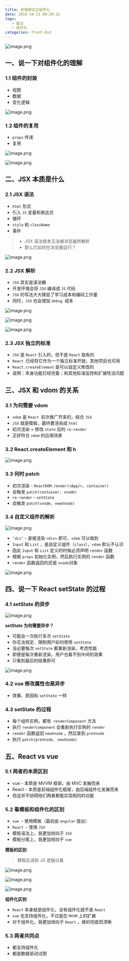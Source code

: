 ```yaml
---
title: 前端面试之组件化
date: 2018-10-21 00:20:32
tags: 
   - 面试
   - 组件化
categories: Front-End
---
```


![image.png](https://upload-images.jianshu.io/upload_images/1480597-8aa7fa463781cafe.png?imageMogr2/auto-orient/strip%7CimageView2/2/w/1240)

## 一、说一下对组件化的理解

### 1.1 组件的封装

- 视图
- 数据
- 变化逻辑

![image.png](https://upload-images.jianshu.io/upload_images/1480597-8f48ca224806e741.png?imageMogr2/auto-orient/strip%7CimageView2/2/w/1240)

### 1.2 组件的复用

- `props` 传递
- 复用

![image.png](https://upload-images.jianshu.io/upload_images/1480597-2a5e3b0b883ad5f5.png?imageMogr2/auto-orient/strip%7CimageView2/2/w/1240)

![image.png](https://upload-images.jianshu.io/upload_images/1480597-3e549b6e59c0ea28.png?imageMogr2/auto-orient/strip%7CimageView2/2/w/1240)

## 二、JSX 本质是什么

### 2.1 JSX 语法

- `html` 形式
- 引入 `JS` 变量和表达式
- 循环
- `style` 和 `className`
- 事件

> - JSX 语法根本无法被浏览器所解析
> - 那么它如何在浏览器运行？

![image.png](https://upload-images.jianshu.io/upload_images/1480597-f1c8a9cbb26570e6.png?imageMogr2/auto-orient/strip%7CimageView2/2/w/1240)

### 2.2 JSX 解析

- `JSX` 其实是语法糖
- 开发环境会将 `JSX` 编译成 `JS` 代码
- `JSX` 的写法大大降低了学习成本和编码工作量
- 同时，`JSX` 也会增加 `debug `成本

![image.png](https://upload-images.jianshu.io/upload_images/1480597-5f19249d793a7cfb.png?imageMogr2/auto-orient/strip%7CimageView2/2/w/1240)

![image.png](https://upload-images.jianshu.io/upload_images/1480597-11923d891215fd76.png?imageMogr2/auto-orient/strip%7CimageView2/2/w/1240)

![image.png](https://upload-images.jianshu.io/upload_images/1480597-d033075c77441cb1.png?imageMogr2/auto-orient/strip%7CimageView2/2/w/1240)

### 2.3 JSX 独立的标准

- `JSX` 是 `React` 引入的，但不是 `React` 独有的
- `React `已经将它作为一个独立标准开放，其他项目也可用
- `React.createElement` 是可以自定义修改的
- 说明：本身功能已经完备；和其他标准监控和扩展性没问题

## 三、JSX 和 vdom 的关系

### 3.1 为何需要 vdom

- `vdom` 是 `React `初次推广开来的，结合 `JSX`
- `JSX` 就是模板，最终要渲染成 `html`
- 初次渲染 + 修改 `state` 后的 `re-render`
- 正好符合 `vdom` 的应用场景

### 3.2 React.createElement 和 h

![image.png](https://upload-images.jianshu.io/upload_images/1480597-d345399b0ceb7e4f.png?imageMogr2/auto-orient/strip%7CimageView2/2/w/1240)

### 3.3 何时 patch

- 初次渲染 - `ReactDOM.render(<App/>, container)`
- 会触发 `patch(container, vnode)`
- `re-render` - `setState`
- 会触发 `patch(vnode, newVnode)`

### 3.4 自定义组件的解析

![image.png](https://upload-images.jianshu.io/upload_images/1480597-69788662ca8059d7.png?imageMogr2/auto-orient/strip%7CimageView2/2/w/1240)

- `‘div’` - 直接渲染 `<div>` 即可，`vdom` 可以做到
- `Input` 和 `List` ，是自定义组件（`class`），`vdom` 默认不认识
- 因此 `Input` 和 `List` 定义的时候必须声明 `render` 函数
- 根据 `props` 初始化实例，然后执行实例的 `render` 函数
- `render` 函数返回的还是 `vnode`对象

![image.png](https://upload-images.jianshu.io/upload_images/1480597-11a4ca366d944a6f.png?imageMogr2/auto-orient/strip%7CimageView2/2/w/1240)

## 四、说一下 React setState 的过程

### 4.1 setState 的异步

![image.png](https://upload-images.jianshu.io/upload_images/1480597-dc8703edc57b0b20.png?imageMogr2/auto-orient/strip%7CimageView2/2/w/1240)


**setState 为何需要异步？**

- 可能会一次执行多次 `setState `
- 你无法规定、限制用户如何使用 `setState`
- 没必要每次 `setState` 都重新渲染，考虑性能
- 即便是每次重新渲染，用户也看不到中间的效果
- 只看到最后的结果即可

![image.png](https://upload-images.jianshu.io/upload_images/1480597-dbca3e81f5b1a4a1.png?imageMogr2/auto-orient/strip%7CimageView2/2/w/1240)



### 4.2 vue 修改属性也是异步

- 效果、原因和 `setState` 一样

### 4.3 setState 的过程

- 每个组件实例，都有` renderComponent` 方法
- 执行 `renderComponent`  会重新执行实例的 `render`
- `render` 函数返回 `newVnode` ，然后拿到 `preVnode `
- 执行 `patch(preVnode, newVnode)`

## 五、React vs vue

### 5.1 两者的本质区别

- vue - 本质是 MVVM 框架，由 MVC 发展而来
- React - 本质是前端组件化框架，由后端组件化发展而来
- 但这并不妨碍他们两者都能实现相同的功能

### 5.2 看模板和组件化的区别

- `vue `- 使用模板（最初由 `angular` 提出）
- `React `- 使用 `JSX`
- 模板语法上，我更加倾向于 `JSX`
- 模板分离上，我更加倾向于 `vue`

**模板的区别**

> 模板应该和 JS 逻辑分离

![image.png](https://upload-images.jianshu.io/upload_images/1480597-5e3dfde0d813ee64.png?imageMogr2/auto-orient/strip%7CimageView2/2/w/1240)

![image.png](https://upload-images.jianshu.io/upload_images/1480597-d551ac0050d8ecf3.png?imageMogr2/auto-orient/strip%7CimageView2/2/w/1240)

![image.png](https://upload-images.jianshu.io/upload_images/1480597-a9fd44b70c5529d4.png?imageMogr2/auto-orient/strip%7CimageView2/2/w/1240)

**组件化区别**

- `React` 本身就是组件化，没有组件化就不是 `React`
- `vue` 也支持组件化，不过是在 `MVVM` 上的扩展
- 对于组件化，我更加倾向于 `React` ，做的彻底而清晰

### 5.3 两者共同点

- 都支持组件化
- 都是数据驱动试图
